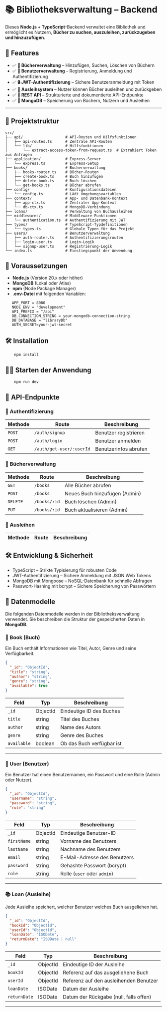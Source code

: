 # 📚 Bibliotheksverwaltung – Backend

Dieses **Node.js + TypeScript**-Backend verwaltet eine Bibliothek und ermöglicht es Nutzern, **Bücher zu suchen, auszuleihen, zurückzugeben und hinzuzufügen**.  

## 🚀 Features
- ✅ **📖 Bücherverwaltung** – Hinzufügen, Suchen, Löschen von Büchern
- ✅ **👤 Benutzerverwaltung** – Registrierung, Anmeldung und Authentifizierung
- ✅ **🔒 JWT-Authentifizierung** – Sichere Benutzeranmeldung mit Token
- ✅ **📌 Ausleihsystem** – Nutzer können Bücher ausleihen und zurückgeben
- ✅ **🔗 REST API** – Strukturierte und dokumentierte API-Endpunkte
- ✅ **💾 MongoDB** – Speicherung von Büchern, Nutzern und Ausleihen

---

## 📂 Projektstruktur

```plaintext
src/
├── api/                   # API-Routen und Hilfsfunktionen  
│   ├── api-routes.ts      # Zentrale API-Routen  
│   └── lib/               # Hilfsfunktionen  
│       └── extract-access-token-from-request.ts  # Extrahiert Token aus Anfragen  
├── application/           # Express-Server  
│   └── express.ts         # Express-Setup  
├── books/                 # Bücherverwaltung  
│   ├── books-router.ts    # Bücher-Routen  
│   ├── create-book.ts     # Buch hinzufügen  
│   ├── delete-book.ts     # Buch löschen  
│   └── get-books.ts       # Bücher abrufen  
├── config/                # Konfigurationsdateien  
│   └── config.ts          # Lädt Umgebungsvariablen  
├── context/               # App- und Datenbank-Kontext  
│   ├── app-ctx.ts         # Zentraler App-Kontext  
│   └── db-ctx.ts          # MongoDB-Verbindung  
├── loans/                 # Verwaltung von Buchausleihen  
├── middlewares/           # Middleware-Funktionen  
│   └── authentication.ts  # Authentifizierung mit JWT  
├── types/                 # TypeScript-Typdefinitionen  
│   └── types.ts           # Globale Typen für das Projekt  
├── users/                 # Benutzerverwaltung  
│   ├── auth-router.ts     # Authentifizierungsrouten  
│   ├── login-user.ts      # Login-Logik  
│   └── signup-user.ts     # Registrierung-Logik  
└── index.ts               # Einstiegspunkt der Anwendung  
```

## 🔧 Voraussetzungen
 - **Node.js** (Version 20.x oder höher)
 - **MongoDB** (Lokal oder Atlas)
 - **npm** (Node Package Manager)
 - **.env-Datei** mit folgenden Variablen:
 ```plaintext
    APP_PORT = 8080
    NODE_ENV = "development"
    API_PREFIX = "/api"
    DB_CONNECTION_STRING = your-mongodb-connection-string
    DB_DATABASE = "libraryDb"
    AUTH_SECRET=your-jwt-secret
 ```

## 🛠️  Installation
```bash 
    npm install
```

## 🏃‍♂️  Starten der Anwendung
```bash
    npm run dev
```

## 📌 API-Endpunkte

### 🔑 **Authentifizierung**
| Methode | Route       | Beschreibung |
|---------|------------|--------------|
| `POST`  | `/auth/signup` | Benutzer registrieren |
| `POST`  | `/auth/login`  | Benutzer anmelden |
| `GET`   | `/auth/get-user/:userId` | Benutzerinfos abrufen |

### 📖 **Bücherverwaltung**
| Methode | Route         | Beschreibung |
|---------|--------------|--------------|
| `GET`   | `/books`       | Alle Bücher abrufen |
| `POST`  | `/books`       | Neues Buch hinzufügen (Admin) |
| `DELETE`| `/books/:id`   | Buch löschen (Admin) |
| `PUT`   | `/books/:id`   | Buch aktualisieren (Admin) |

### 🔄 **Ausleihen**
| Methode | Route          | Beschreibung |
|---------|---------------|--------------|


## 🛠 Entwicklung & Sicherheit

- TypeScript – Strikte Typisierung für robusten Code
- JWT-Authentifizierung – Sichere Anmeldung mit JSON Web Tokens
- MongoDB mit Mongoose – NoSQL-Datenbank für schnelle Abfragen
- Passwort-Hashing mit bcrypt – Sichere Speicherung von Passwörtern


## 📌 Datenmodelle

Die folgenden Datenmodelle werden in der Bibliotheksverwaltung verwendet. Sie beschreiben die Struktur der gespeicherten Daten in **MongoDB**.

### 📖 Book (Buch)
Ein Buch enthält Informationen wie Titel, Autor, Genre und seine Verfügbarkeit.

```json
{
  "_id": "ObjectId",
  "title": "string",
  "author": "string",
  "genre": "string",
  "available": true
}
``` 
| Feld       | Typ       | Beschreibung                  |
|------------|----------|--------------------------------|
| `_id`      | ObjectId | Eindeutige ID des Buches     |
| `title`    | string   | Titel des Buches             |
| `author`   | string   | Name des Autors              |
| `genre`    | string   | Genre des Buches             |
| `available`| boolean  | Ob das Buch verfügbar ist    |
----


### 👤 User (Benutzer)
Ein Benutzer hat einen Benutzernamen, ein Passwort und eine Rolle (Admin oder Nutzer).

```json
{
  "_id": "ObjectId",
  "username": "string",
  "password": "string",
  "role": "string"
}
```
| Feld        | Typ       | Beschreibung                     |
|-------------|----------|---------------------------------|
| `_id`       | ObjectId | Eindeutige Benutzer-ID         |
| `firstName` | string   | Vorname des Benutzers          |
| `lastName`  | string   | Nachname des Benutzers         |
| `email`     | string   | E-Mail-Adresse des Benutzers   |
| `password`  | string   | Gehashte Passwort (bcrypt)     |
| `role`      | string   | Rolle (`user` oder `admin`)    |

---


### 📚 Loan (Ausleihe)
Jede Ausleihe speichert, welcher Benutzer welches Buch ausgeliehen hat.
```json
{
  "_id": "ObjectId",
  "bookId": "ObjectId",
  "userId": "ObjectId",
  "loanDate": "ISODate",
  "returnDate": "ISODate | null"
}
```

| Feld        | Typ       | Beschreibung                             |
|-------------|----------|-----------------------------------------|
| `_id`       | ObjectId | Eindeutige ID der Ausleihe              |
| `bookId`    | ObjectId | Referenz auf das ausgeliehene Buch      |
| `userId`    | ObjectId | Referenz auf den ausleihenden Benutzer  |
| `loanDate`  | ISODate  | Datum der Ausleihe                      |
| `returnDate`| ISODate  | Datum der Rückgabe (null, falls offen)  |

---

